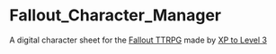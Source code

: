 # Fallout_Character_Manager
A digital character sheet for the [Fallout TTRPG](https://docs.google.com/document/d/1mjhbjCLrqe7kXjxWgTfMIoh_pArHUIKW8HdEWpAv90I/edit?usp=sharing) made by [XP to Level 3](https://www.youtube.com/@XPtoLevel3)
